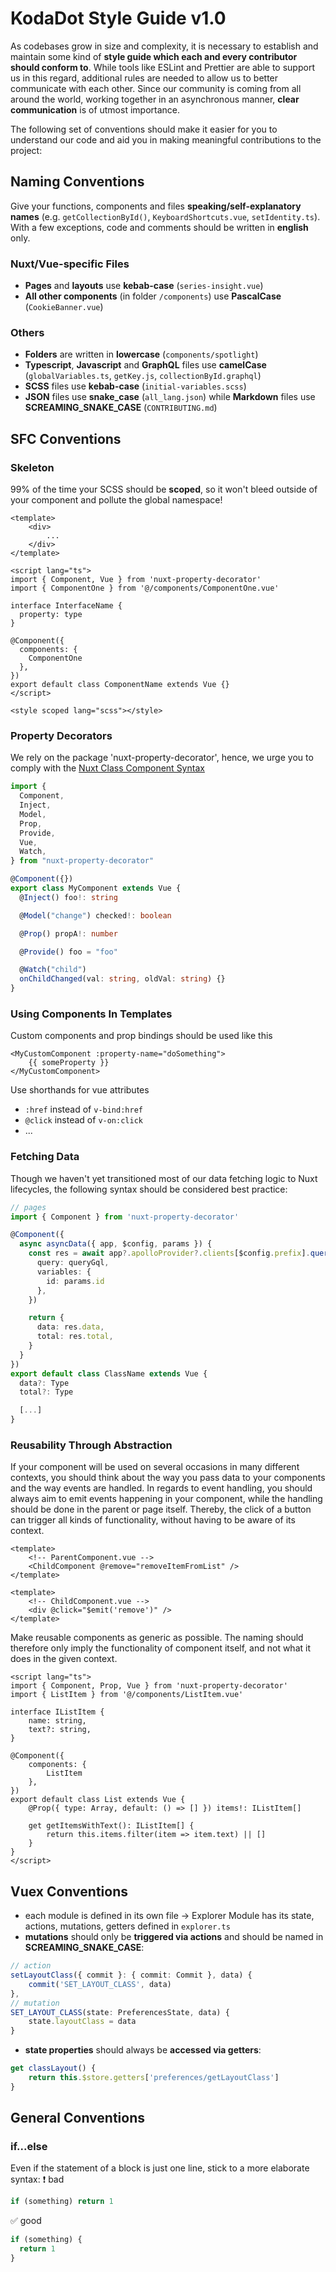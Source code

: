 # KodaDot Style Guide v1.0

As codebases grow in size and complexity, it is necessary to establish and maintain some kind of **style guide which each and every contributor should conform to**. While tools like ESLint and Prettier are able to support us in this regard, additional rules are needed to allow us to better communicate with each other. Since our community is coming from all around the world, working together in an asynchronous manner, **clear communication** is  of utmost importance.

The following set of conventions should make it easier for you to understand our code and aid you in making meaningful contributions to the project:

## Naming Conventions
Give your functions, components and files **speaking/self-explanatory names** (e.g. `getCollectionById()`, `KeyboardShortcuts.vue`, `setIdentity.ts`).
With a few exceptions, code and comments should be written in **english** only.

### Nuxt/Vue-specific Files
- **Pages** and **layouts** use **kebab-case** (`series-insight.vue`)
- **All other components** (in folder `/components`) use **PascalCase** (`CookieBanner.vue`)

### Others
- **Folders** are written in **lowercase** (`components/spotlight`)
- **Typescript**, **Javascript** and **GraphQL** files use **camelCase** (`globalVariables.ts`, `getKey.js`, `collectionById.graphql`)
- **SCSS** files use **kebab-case** (`initial-variables.scss`)
- **JSON** files use **snake_case** (`all_lang.json`) while **Markdown** files use **SCREAMING_SNAKE_CASE** (`CONTRIBUTING.md`)

## SFC Conventions
### Skeleton
99% of the time your SCSS should be **scoped**, so it won't bleed outside of your component and pollute the global namespace!
```vue
<template>
    <div>
        ...
    </div>
</template>

<script lang="ts">
import { Component, Vue } from 'nuxt-property-decorator'
import { ComponentOne } from '@/components/ComponentOne.vue'

interface InterfaceName {
  property: type
}

@Component({
  components: {
    ComponentOne
  },
})
export default class ComponentName extends Vue {}
</script>

<style scoped lang="scss"></style>
```

### Property Decorators
We rely on the package 'nuxt-property-decorator', hence, we urge you to comply with the [Nuxt Class Component Syntax](https://github.com/nuxt-community/nuxt-property-decorator/)
```typescript
import {
  Component,
  Inject,
  Model,
  Prop,
  Provide,
  Vue,
  Watch,
} from "nuxt-property-decorator"

@Component({})
export class MyComponent extends Vue {
  @Inject() foo!: string

  @Model("change") checked!: boolean

  @Prop() propA!: number

  @Provide() foo = "foo"

  @Watch("child")
  onChildChanged(val: string, oldVal: string) {}
}
```


### Using Components In Templates
Custom components and prop bindings should be used like this
```vue
<MyCustomComponent :property-name="doSomething">
    {{ someProperty }}
</MyCustomComponent>
```

Use shorthands for vue attributes
- `:href` instead of `v-bind:href`
- `@click` instead of `v-on:click`
- ...


### Fetching Data
Though we haven't yet transitioned most of our data fetching logic to Nuxt lifecycles, the following syntax should be considered best practice:
```typescript
// pages
import { Component } from 'nuxt-property-decorator'

@Component({
  async asyncData({ app, $config, params }) {
    const res = await app?.apolloProvider?.clients[$config.prefix].query({
      query: queryGql,
      variables: {
        id: params.id
      },
    })

    return {
      data: res.data,
      total: res.total,
    }
  }
})
export default class ClassName extends Vue {
  data?: Type
  total?: Type

  [...]
}
```


### Reusability Through Abstraction
If your component will be used on several occasions in many different contexts, you should think about the way you pass data to your components and the way events are handled.
In regards to event handling, you should always aim to emit events happening in your component, while the handling should be done in the parent or page itself. Thereby, the click of a button can trigger all kinds of functionality, without having to be aware of its context.
```vue
<template>
    <!-- ParentComponent.vue -->
    <ChildComponent @remove="removeItemFromList" />
</template>
```
```vue
<template>
    <!-- ChildComponent.vue -->
    <div @click="$emit('remove')" />
</template>
```

Make reusable components as generic as possible. The naming should therefore only imply the functionality of component itself, and not what it does in the given context.
```vue
<script lang="ts">
import { Component, Prop, Vue } from 'nuxt-property-decorator'
import { ListItem } from '@/components/ListItem.vue'

interface IListItem {
    name: string,
    text?: string,
}

@Component({
    components: {
        ListItem
    },
})
export default class List extends Vue {
    @Prop({ type: Array, default: () => [] }) items!: IListItem[]

    get getItemsWithText(): IListItem[] {
        return this.items.filter(item => item.text) || []
    }
}
</script>
```

## Vuex Conventions
- each module is defined in its own file -> Explorer Module has its state, actions, mutations, getters defined in `explorer.ts`
- **mutations** should only be **triggered via actions** and should be named in **SCREAMING_SNAKE_CASE**:
```typescript
// action
setLayoutClass({ commit }: { commit: Commit }, data) {
    commit('SET_LAYOUT_CLASS', data)
},
// mutation
SET_LAYOUT_CLASS(state: PreferencesState, data) {
    state.layoutClass = data
}
```
- **state properties** should always be **accessed via getters**:
```typescript
get classLayout() {
    return this.$store.getters['preferences/getLayoutClass']
}
```

## General Conventions
### if...else
Even if the statement of a block is just one line, stick to a more elaborate syntax:
❗ bad
```js
if (something) return 1
```


✅ good
```js
if (something) {
  return 1
}
